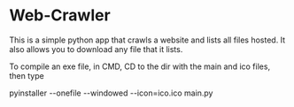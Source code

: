 # Web-Crawler

This is a simple python app that crawls a website and lists all files hosted. It also allows you to download any file that it lists. 

To compile an exe file, in CMD, CD to the dir with the main and ico files, then type

pyinstaller --onefile --windowed --icon=ico.ico main.py